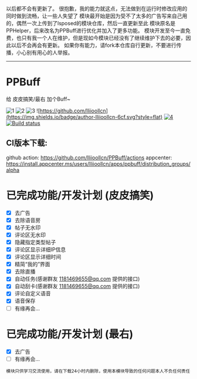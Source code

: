 以后都不会有更新了。
很抱歉，我的能力就这点，无法做到在运行时修改应用的同时做到流畅，让一些人失望了
模块最开始是因为受不了太多的广告写来自己用的，偶然一次上传到了lsposed的模块仓库，然后一直更新至此
模块原名是PPHelper，后来改名为PPBuff进行优化并加入了更多功能。
模块开发至今一直免费，也只有我一个人在维护，但是现如今模块已经没有了继续维护下去的必要，因此以后不会再会有更新。
如果你有能力，请fork本仓库自行更新，不要进行传播，小心别有用心的人举报。

------------------------------------

# PPBuff

给 皮皮搞笑/最右 加个Buff~

![1](https://img.shields.io/github/stars/lliioollcn/PPBuff)
![2](https://img.shields.io/github/downloads/Xposed-Modules-Repo/cn.lliiooll.ppbuff/total)
![3](https://img.shields.io/github/v/release/Xposed-Modules-Repo/cn.lliiooll.ppbuff)
![https://github.com/lliioollcn](https://img.shields.io/badge/author-lliioollcn-6cf.svg?style=flat)
[![4](https://github.com/lliioollcn/PPBuff/actions/workflows/android.yml/badge.svg)](https://github.com/lliioollcn/PPBuff/actions/workflows/android.yml)
[![Build status](https://build.appcenter.ms/v0.1/apps/f8dfb1e2-1eea-4e7b-ace5-157de75ed2a0/branches/master/badge)](https://appcenter.ms)

## CI版本下载:
github action: https://github.com/lliioollcn/PPBuff/actions
appcenter: https://install.appcenter.ms/users/lliioollcn/apps/ppbuff/distribution_groups/alpha

# 已完成功能/开发计划 (皮皮搞笑)

- [x] 去广告
- [x] 去除语音房
- [x] 帖子无水印
- [x] 评论区无水印
- [x] 隐藏指定类型帖子
- [x] 评论区显示详细IP信息
- [x] 评论区显示详细时间
- [x] 精简“我的”界面
- [x] 去除直播
- [x] 自动任务(感谢群友 1181469655@qq.com 提供的接口)
- [x] 自动刮卡(感谢群友 1181469655@qq.com 提供的接口)
- [x] 评论自定义语音
- [x] 语音保存
- [ ] 有缘再会...

# 已完成功能/开发计划 (最右)

- [x] 去广告
- [ ] 有缘再会...

~~~
模块只供学习交流使用，请在下载24小时内删除，使用本模块导致的任何问题本人不负任何责任
~~~

